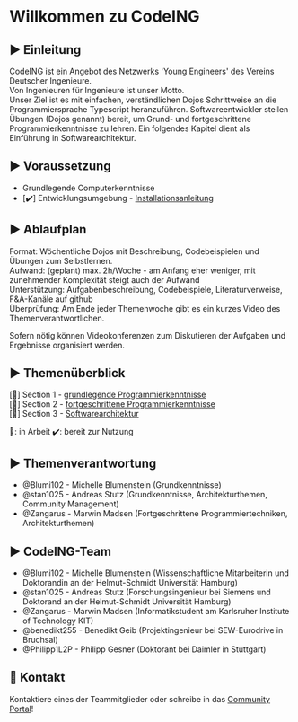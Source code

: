 # Willkommen zu CodeING

## :arrow_forward: Einleitung

CodeING ist ein Angebot des Netzwerks 'Young Engineers' des Vereins Deutscher Ingenieure.<br>
Von Ingenieuren für Ingenieure ist unser Motto.<br>
Unser Ziel ist es mit einfachen, verständlichen Dojos Schrittweise an die Programmiersprache Typescript heranzuführen.
Softwareentwickler stellen Übungen (Dojos genannt) bereit, um Grund- und fortgeschrittene Programmierkenntnisse zu lehren. Ein folgendes Kapitel dient als Einführung in Softwarearchitektur.

## :arrow_forward: Voraussetzung

- Grundlegende Computerkenntnisse
- [:heavy_check_mark:] Entwicklungsumgebung - [Installationsanleitung](preconditions.md)

## :arrow_forward: Ablaufplan

Format: Wöchentliche Dojos mit Beschreibung, Codebeispielen und Übungen zum Selbstlernen.<br>
Aufwand: (geplant) max. 2h/Woche - am Anfang eher weniger, mit zunehmender Komplexität steigt auch der Aufwand<br>
Unterstützung: Aufgabenbeschreibung, Codebeispiele, Literaturverweise, F&A-Kanäle auf github<br>
Überprüfung: Am Ende jeder Themenwoche gibt es ein kurzes Video des Themenverantwortlichen.<br>

Sofern nötig können Videokonferenzen zum Diskutieren der Aufgaben und Ergebnisse organisiert werden.

## :arrow_forward: Themenüberblick

[:construction:] Section 1 - [grundlegende Programmierkenntnisse](section1/README.md)  
[:construction:] Section 2 - [fortgeschrittene Programmierkenntnisse](section2/README.md)  
[:construction:] Section 3 - [Softwarearchitektur](section3/README.md)  

:construction:: in Arbeit :heavy_check_mark:: bereit zur Nutzung

## :arrow_forward: Themenverantwortung

- @Blumi102 - Michelle Blumenstein (Grundkenntnisse)
- @stan1025 - Andreas Stutz (Grundkenntnisse, Architekturthemen,  Community Management)
- @Zangarus - Marwin Madsen (Fortgeschrittene Programmiertechniken, Architekturthemen)

## :arrow_forward: CodeING-Team

- @Blumi102 - Michelle Blumenstein (Wissenschaftliche Mitarbeiterin und Doktorandin an der Helmut-Schmidt Universität Hamburg)
- @stan1025 - Andreas Stutz (Forschungsingenieur bei Siemens und Doktorand an der Helmut-Schmidt Universität Hamburg)
- @Zangarus - Marwin Madsen (Informatikstudent am Karlsruher Institute of Technology KIT)
- @benedikt255 - Benedikt Geib (Projektingenieur bei SEW-Eurodrive in Bruchsal)
- @Philipp1L2P - Philipp Gesner (Doktorant bei Daimler in Stuttgart)

## :e-mail: Kontakt
Kontaktiere eines der Teammitglieder oder schreibe in das [Community Portal](https://github.com/stan1025/codeING-main/discussions)!

